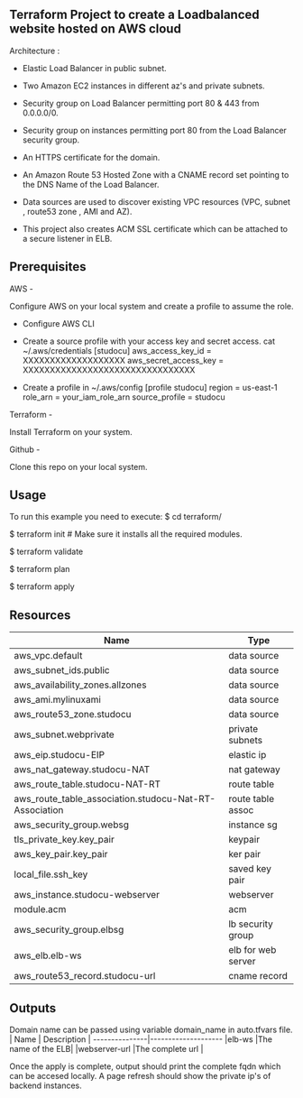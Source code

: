 
## Terraform Project to create a Loadbalanced website hosted on AWS cloud

Architecture : 

- Elastic Load Balancer in public subnet.

- Two Amazon EC2 instances in different az's and private subnets.

- Security group on Load Balancer permitting port 80 & 443 from 0.0.0.0/0.

- Security group on instances permitting port 80 from the Load Balancer security group.

- An HTTPS certificate for the domain.

- An Amazon Route 53 Hosted Zone with a CNAME record set pointing to the DNS Name of the Load Balancer.

- Data sources are used to discover existing VPC resources (VPC, subnet , route53 zone , AMI and AZ).

- This project also creates ACM SSL certificate which can be attached to a secure listener in ELB.




## Prerequisites 

AWS -

Configure AWS on your local system and create a profile to assume the role.

- Configure AWS CLI
- Create a source profile with your access key and secret access.
   cat ~/.aws/credentials
   [studocu]
   aws_access_key_id = XXXXXXXXXXXXXXXXXXX
   aws_secret_access_key = XXXXXXXXXXXXXXXXXXXXXXXXXXXXXXXX
     
- Create a profile in ~/.aws/config
    [profile studocu]
    region = us-east-1
    role_arn = your_iam_role_arn
    source_profile = studocu

Terraform -

Install Terraform on your system.

Github -

Clone this repo on your local system.


## Usage 

To run this example you need to execute:
$ cd terraform/

$ terraform init # Make sure it installs all the required modules.

$ terraform validate

$ terraform plan 

$ terraform apply 

## Resources

|             Name	                                    |             Type          |
--------------------------------------------------------|----------------------------
|aws_vpc.default                                        |        data source        |
|aws_subnet_ids.public                                  |        data source        |
|aws_availability_zones.allzones                        |        data source        |
|aws_ami.mylinuxami                                     |        data source        |
|aws_route53_zone.studocu                               |        data source        | 
|aws_subnet.webprivate                                  |        private subnets    |
|aws_eip.studocu-EIP                                    |        elastic ip         |
|aws_nat_gateway.studocu-NAT                            |        nat gateway        |
|aws_route_table.studocu-NAT-RT                         |        route table        |
|aws_route_table_association.studocu-Nat-RT-Association |        route table assoc  |
|aws_security_group.websg                               |        instance sg        |
|tls_private_key.key_pair                               |        keypair            |
|aws_key_pair.key_pair                                  |        ker pair           |
|local_file.ssh_key                                     |        saved key pair     |
|aws_instance.studocu-webserver                         |        webserver          |
|module.acm                                             |        acm                |
|aws_security_group.elbsg                               |        lb security group  |
|aws_elb.elb-ws                                         |        elb for web server |
|aws_route53_record.studocu-url                         |        cname record       |

## Outputs

Domain name can be passed using variable domain_name in auto.tfvars file.
| Name         | Description       |
---------------|--------------------
|elb-ws	       |The name of the ELB|
|webserver-url |The complete url   |

Once the apply is complete, output should print the complete fqdn which can be accesed locally. 
A page refresh should show the private ip's of backend instances.





